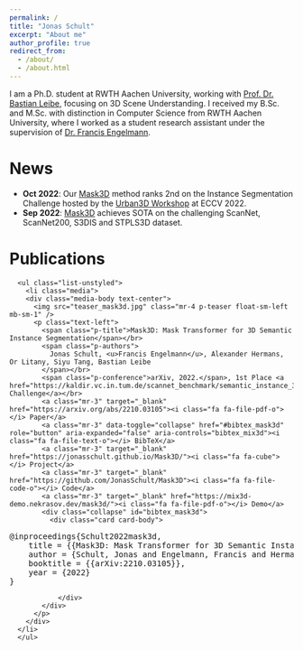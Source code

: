```yaml
---
permalink: /
title: "Jonas Schult"
excerpt: "About me"
author_profile: true
redirect_from: 
  - /about/
  - /about.html
---
```


I am a Ph.D. student at RWTH Aachen University, working with [Prof. Dr. Bastian Leibe](https://www.vision.rwth-aachen.de/person/1/), focusing on 3D Scene Understanding.
I received my B.Sc. and M.Sc. with distinction in Computer Science from RWTH Aachen University, where I worked as a student research assistant under the supervision of [Dr. Francis Engelmann](https://francisengelmann.github.io/).

News
======
* **Oct 2022**: Our [Mask3D](https://jonasschult.github.io/Mask3D/) method ranks 2nd on the Instance Segmentation Challenge hosted by the [Urban3D Workshop](https://urban3dchallenge.github.io/) at ECCV 2022.
* **Sep 2022**: [Mask3D](https://jonasschult.github.io/Mask3D/) achieves SOTA on the challenging ScanNet, ScanNet200, S3DIS and STPLS3D dataset.

Publications
======

      <ul class="list-unstyled">
        <li class="media">
        <div class="media-body text-center">
          <img src="teaser_mask3d.jpg" class="mr-4 p-teaser float-sm-left mb-sm-1" />
          <p class="text-left">
            <span class="p-title">Mask3D: Mask Transformer for 3D Semantic Instance Segmentation</span></br>
            <span class="p-authors">
              Jonas Schult, <u>Francis Engelmann</u>, Alexander Hermans, Or Litany, Siyu Tang, Bastian Leibe
            </span></br>
            <span class="p-conference">arXiv, 2022.</span>, 1st Place <a href="https://kaldir.vc.in.tum.de/scannet_benchmark/semantic_instance_3d">ScanNet Challenge</a></br>
            <a class="mr-3" target="_blank" href="https://arxiv.org/abs/2210.03105"><i class="fa fa-file-pdf-o"></i> Paper</a>
            <a class="mr-3" data-toggle="collapse" href="#bibtex_mask3d" role="button" aria-expanded="false" aria-controls="bibtex_mix3d"><i class="fa fa-file-text-o"></i> BibTeX</a>
            <a class="mr-3" target="_blank" href="https://jonasschult.github.io/Mask3D/"><i class="fa fa-cube"></i> Project</a>
            <a class="mr-3" target="_blank" href="https://github.com/JonasSchult/Mask3D"><i class="fa fa-file-code-o"></i> Code</a>
            <a class="mr-3" target="_blank" href="https://mix3d-demo.nekrasov.dev/mask3d/"><i class="fa fa-file-pdf-o"></i> Demo</a>
            <div class="collapse" id="bibtex_mask3d">
              <div class="card card-body">
<pre class="p-bibtex">@inproceedings{Schult2022mask3d,
    title = {{Mask3D: Mask Transformer for 3D Semantic Instance Segmentation}},
    author = {Schult, Jonas and Engelmann, Francis and Hermans, Alexander and Litany, Or and Tang, Siyu and Leibe, Bastian},
    booktitle = {{arXiv:2210.03105}},
    year = {2022}
}</pre>
                </div>
            </div>
          </p>
        </div>
      </li>
      </ul>